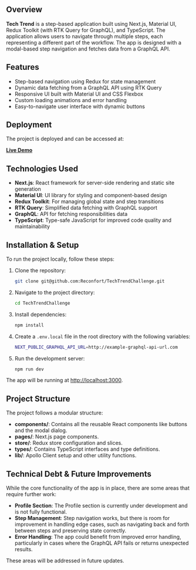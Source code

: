 ## Overview

**Tech Trend** is a step-based application built using Next.js, Material UI, Redux Toolkit (with RTK Query for GraphQL), and TypeScript. The application allows users to navigate through multiple steps, each representing a different part of the workflow. The app is designed with a modal-based step navigation and fetches data from a GraphQL API.

## Features

- Step-based navigation using Redux for state management
- Dynamic data fetching from a GraphQL API using RTK Query
- Responsive UI built with Material UI and CSS Flexbox
- Custom loading animations and error handling
- Easy-to-navigate user interface with dynamic buttons

## Deployment

The project is deployed and can be accessed at:

**[Live Demo](https://your-deployed-app-link.com)**

## Technologies Used

- **Next.js**: React framework for server-side rendering and static site generation
- **Material UI**: UI library for styling and component-based design
- **Redux Toolkit**: For managing global state and step transitions
- **RTK Query**: Simplified data fetching with GraphQL support
- **GraphQL**: API for fetching responsibilities data
- **TypeScript**: Type-safe JavaScript for improved code quality and maintainability

## Installation & Setup

To run the project locally, follow these steps:

1. Clone the repository:
   ```bash
   git clone git@github.com:Reconfort/TechTrendChallenge.git
   ```
2. Navigate to the project directory:
   ```bash
   cd TechTrendChallenge
   ```
3. Install dependencies:
   ```bash
   npm install
   ```
4. Create a `.env.local` file in the root directory with the following variables:
   ```bash
   NEXT_PUBLIC_GRAPHQL_API_URL=http://example-graphql-api-url.com
   ```
5. Run the development server:
   ```bash
   npm run dev
   ```

The app will be running at [http://localhost:3000](http://localhost:3000).

## Project Structure

The project follows a modular structure:

- **components/**: Contains all the reusable React components like buttons and the modal dialog.
- **pages/**: Next.js page components.
- **store/**: Redux store configuration and slices.
- **types/**: Contains TypeScript interfaces and type definitions.
- **lib/**: Apollo Client setup and other utility functions.

## Technical Debt & Future Improvements

While the core functionality of the app is in place, there are some areas that require further work:

- **Profile Section**: The Profile section is currently under development and is not fully functional.
- **Step Management**: Step navigation works, but there is room for improvement in handling edge cases, such as navigating back and forth between steps and preserving state correctly.
- **Error Handling**: The app could benefit from improved error handling, particularly in cases where the GraphQL API fails or returns unexpected results.

These areas will be addressed in future updates.